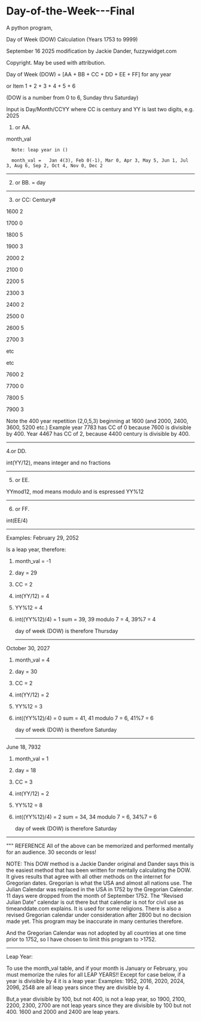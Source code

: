 # Day-of-the-Week---Final
A python program,

Day of Week (DOW) Calculation (Years 1753 to 9999)

September 16 2025 modification by Jackie Dander, fuzzywidget.com

Copyright.  May be used with attribution.

Day of Week (DOW) = [AA + BB + CC + DD + EE + FF] for any year

or Item 1 + 2 + 3 + 4 + 5 + 6

(DOW is a number from 0 to 6, Sunday thru Saturday)

Input is Day/Month/CCYY where CC is century and YY is last two digits, e.g. 2025


1. or AA.
  
 month_val

      Note: leap year in ()
      
      month_val =   Jan 4(3), Feb 0(-1), Mar 0, Apr 3, May 5, Jun 1, Jul 3, Aug 6, Sep 2, Oct 4, Nov 0, Dec 2
      
____________________________    
2. or   BB. = day 
____________________________ 

3. or  CC:  Century# 

1600    2

1700    0

1800    5

1900    3 

2000    2

2100    0 

2200    5

2300    3

2400    2

2500    0

2600    5

2700    3

etc 

etc

7600    2

7700    0

7800    5

7900    3


Note the 400 year repetition (2,0,5,3) beginning at 1600 (and 2000, 2400, 3600, 5200 etc.)  Example year 7783 has CC of 0 because 7600 is divisible by 400.  Year 4467 has CC of 2, because 4400 century is divisible by 400.
____________________________ 

4.or DD.  

int(YY/12), means integer and no fractions
____________________________ 

5. or  EE.
  
 YYmod12, mod means modulo and is espressed YY%12

____________________________ 
6. or  FF.
  
 int(EE/4)

____________________________ 

Examples:
February 29, 2052

Is a leap year, therefore:

1. month_val       = -1
2. day             = 29
3. CC              =  2
4. int(YY/12)      =  4
5. YY%12           =  4
6. int((YY%12)/4)  =  1
   sum             = 39, 39 modulo 7 = 4, 39%7 = 4
   
   day of week (DOW) is therefore Thursday

   ____________________________
October 30, 2027
1. month_val       =  4
2. day             = 30
3. CC              =  2
4. int(YY/12)      =  2
5. YY%12           =  3
6. int((YY%12)/4)  =  0
   sum             = 41, 41 modulo 7 = 6, 41%7 = 6
   
   day of week (DOW) is therefore Saturday

   ____________________________
 June 18, 7932
1. month_val       =  1
2. day             = 18
3. CC              =  3
4. int(YY/12)      =  2
5. YY%12           =  8
6. int((YY%12)/4)  =  2
   sum             = 34, 34 modulo 7 = 6, 34%7 = 6
   
   day of week (DOW) is therefore Saturday

  ____________________________   

""" REFERENCE
All of the above can be memorized and performed mentally for an audience. 30 seconds or less!

NOTE: This DOW method is a Jackie Dander original and Dander says this is the easiest method that has been written for mentally calculating the DOW. It gives results that agree with all other methods on the internet for Gregorian dates. Gregorian is what the USA and almost all nations use. The Julian Calendar was replaced in the USA in 1752 by the Gregorian Calendar.
11 days were dropped from the month of September 1752. 
The “Revised Julian Date” calendar is out there but that calendar is not for civil use as timeanddate.com explains. It is used for some religions.
There is also a revised Gregorian calendar under consideration after 2800 but no decision made yet. This program may be inaccurate in many centuries therefore.

And the Gregorian Calendar was not adopted by all countries at one time prior to 1752, so I have chosen to limit this program to >1752.
____________________________
Leap Year:

To use the month_val table, and if your month is January or February, you must memorize the rules for all LEAP YEARS!!
Except for case below, if a year is divisible by 4 it is a leap year:
Examples: 1952, 2016, 2020, 2024, 2096, 2548 are all leap years since they are divisible by 4.

But,a year divisible by 100, but not 400, is not a leap year, so
1900, 2100, 2200, 2300, 2700 are not leap years since they are
divisible by 100 but not 400. 1600 and 2000 and 2400 are leap years.

